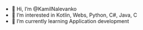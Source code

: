 - 👋 Hi, I’m @KamilNalevanko
- 👀 I’m interested in Kotlin, Webs, Python, C#, Java, C
- 🌱 I’m currently learning Application development

<!---
KamilNalevanko/KamilNalevanko is a ✨ special ✨ repository because its `README.md` (this file) appears on your GitHub profile.
You can click the Preview link to take a look at your changes.
--->

